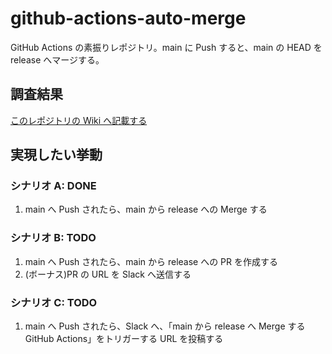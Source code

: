 # github-actions-auto-merge

GitHub Actions の素振りレポジトリ。main に Push すると、main の HEAD を release へマージする。

## 調査結果

[このレポジトリの Wiki へ記載する](https://github.com/jun-g-0/github-actions-auto-merge/wiki)

## 実現したい挙動

### シナリオ A: DONE

1. main へ Push されたら、main から release への Merge する

### シナリオ B: TODO

1. main へ Push されたら、main から release への PR を作成する
2. (ボーナス)PR の URL を Slack へ送信する

### シナリオ C: TODO

1. main へ Push されたら、Slack へ、「main から release へ Merge する GitHub Actions」をトリガーする URL を投稿する
